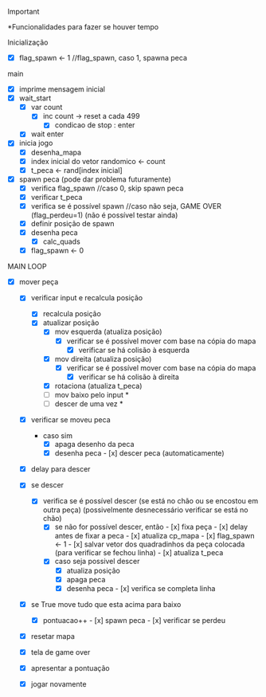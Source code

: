 
> [!IMPORTANT]
*Funcionalidades para fazer se houver tempo

Inicialização
- [x] flag_spawn <- 1 //flag_spawn, caso 1, spawna peca

main
- [x] imprime mensagem inicial 
- [x] wait_start
	- [x] var count 
		- [x] inc count -> reset a cada 499 
			- [x] condicao de stop : enter
	- [x] wait enter
- [x] inicia jogo
	- [x] desenha_mapa
	- [x] index inicial do vetor randomico <- count
	- [x] t_peca <- rand[index inicial]
- [x] spawn peca  (pode dar problema futuramente)
	- [x] verifica flag_spawn //caso 0, skip spawn peca
	- [x] verificar t_peca
	- [x] verifica se é possível spawn //caso não seja, GAME OVER (flag_perdeu=1) (não é possível testar ainda)
	- [x] definir posição de spawn
	- [x] desenha peca
		- [x] calc_quads
	- [x] flag_spawn <- 0

MAIN LOOP
   - [x] mover peça
		- [x] verificar input e recalcula posição
			- [x] recalcula posição
			- [x] atualizar posição
				- [x] mov esquerda (atualiza posição)
					- [x] verificar se é possível mover com base na cópia do mapa
                        - [x] verificar se há colisão à esquerda
				- [x] mov direita (atualiza posição)
					- [x] verificar se é possível mover com base na cópia do mapa
                        - [x] verificar se há colisão à direita
				- [x] rotaciona (atualiza t_peca)
				- [ ] mov baixo pelo input *
				- [ ] descer de uma vez *
		- [x] verificar se moveu peca
			- caso sim	
				- [x] apaga desenho da peca
				- [x] desenha peca
	- [x] descer peca (automaticamente)
		- [x] delay para descer
        - [x] se descer
			- [x] verifica se é possível descer (se está no chão ou se encostou em outra peça) (possivelmente desnecessário verificar se está no chão)
                - [X] se não for possível descer, então
                        - [x] fixa peça
                            - [x] delay antes de fixar a peca
                            - [x] atualiza cp_mapa
                            - [x] flag_spawn <- 1
                            - [x] salvar vetor dos quadradinhos da peça colocada (para verificar se fechou linha)
                            - [x] atualiza t_peca
                - [x] caso seja possivel descer 
                    - [x] atualiza posição
                    - [x] apaga peca
                    - [x] desenha peca
	- [x] verifica se completa linha
		- [x] se True move tudo que esta acima para baixo
			- [x] pontuacao++
	- [x] spawn peca
	- [x] verificar se perdeu
        - [x] resetar mapa
        - [x] tela de game over
        - [x] apresentar a pontuação
        - [x] jogar novamente

